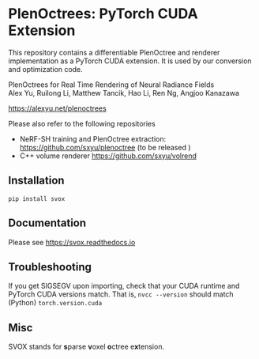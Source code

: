 # PlenOctrees: PyTorch CUDA Extension

This repository contains a differentiable PlenOctree and renderer implementation
as a PyTorch CUDA extension. It is used by our conversion and optimization code.

PlenOctrees for Real Time Rendering of Neural Radiance Fields<br>
Alex Yu, Ruilong Li, Matthew Tancik, Hao Li, Ren Ng, Angjoo Kanazawa

https://alexyu.net/plenoctrees

Please also refer to the following repositories

- NeRF-SH training and PlenOctree extraction: <https://github.com/sxyu/plenoctree> (to be released )
- C++ volume renderer <https://github.com/sxyu/volrend>

## Installation
`pip install svox`

## Documentation
Please see <https://svox.readthedocs.io>

## Troubleshooting
If you get SIGSEGV upon importing,
check that your CUDA runtime and PyTorch CUDA versions match.  That is,
`nvcc --version`
should match (Python)
`torch.version.cuda`

## Misc
SVOX stands for **s**parse **v**oxel **o**ctree e**x**tension.
